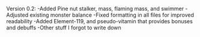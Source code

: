 Version 0.2:
-Added Pine nut stalker, mass, flaming mass, and swimmer
-Adjusted existing monster balance
-Fixed formatting in all files for improved readability
-Added Element-119, and pseudo-vitamin that provides bonuses and debuffs
-Other stuff I forgot to write down